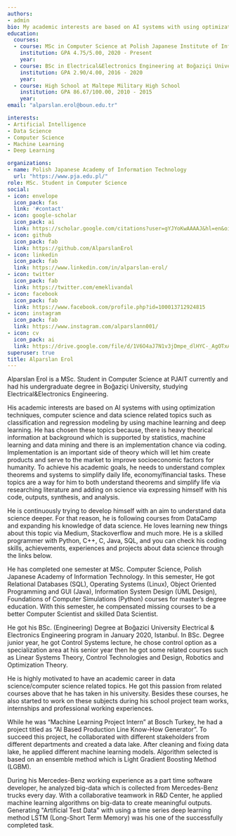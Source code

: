```yaml
---
authors:
- admin
bio: My academic interests are based on AI systems with using optimization techniques, computer science and data science related topics such as classification and regression modeling by using machine learning, deep learning.
education:
  courses:
  - course: MSc in Computer Science at Polish Japanese Institute of Information Technology
    institution: GPA 4.75/5.00, 2020 - Present
    year: 
  - course: BSc in Electrical&Electronics Engineering at Boğaziçi University
    institution: GPA 2.90/4.00, 2016 - 2020
    year:
  - course: High School at Maltepe Military High School
    institution: GPA 86.67/100.00, 2010 - 2015
    year:
email: "alparslan.erol@boun.edu.tr"

interests:
- Artificial Intelligence
- Data Science
- Computer Science
- Machine Learning
- Deep Learning

organizations:
- name: Polish Japanese Academy of Information Technology
  url: "https://www.pja.edu.pl/"
role: MSc. Student in Computer Science
social:
- icon: envelope
  icon_pack: fas
  link: '#contact'
- icon: google-scholar
  icon_pack: ai
  link: https://scholar.google.com/citations?user=gYJYoKwAAAAJ&hl=en&oi=ao
- icon: github
  icon_pack: fab
  link: https://github.com/AlparslanErol
- icon: linkedin
  icon_pack: fab
  link: https://www.linkedin.com/in/alparslan-erol/
- icon: twitter
  icon_pack: fab
  link: https://twitter.com/emeklivandal
- icon: facebook
  icon_pack: fab
  link: https://www.facebook.com/profile.php?id=100013712924815
- icon: instagram
  icon_pack: fab
  link: https://www.instagram.com/alparslann001/
- icon: cv
  icon_pack: ai
  link: https://drive.google.com/file/d/1V6O4aJ7N1v3jDmpe_dlHYC-_AgOTxA1m/view?usp=sharing
superuser: true
title: Alparslan Erol
---
```


Alparslan Erol is a MSc. Student in Computer Science at PJAIT currently and had his undergraduate degree in Boğaziçi University, studying Electrical&Electronics Engineering. 

His academic interests are based on AI systems with using optimization techniques, computer science and data science related topics such as classification and regression modeling by using machine learning and deep learning. He has chosen these topics because, there is heavy theorical information at background which is supported by statistics, machine learning and data mining and there is an implementation chance via coding. Implementation is an important side of theory which will let him create products and serve to the market to improve socioeconomic factors for humanity. To achieve his academic goals, he needs to understand complex theorems and systems to simplify daily life, economy/financial tasks. These topics are a way for him to both understand theorems and simplify life via researching literature and adding on science via expressing himself with his code, outputs, synthesis, and analysis.

He is continuously trying to develop himself with an aim to understand data science deeper. For that reason, he is following courses from DataCamp and expanding his knowledge of data science. He loves learning new things about this topic via Medium, Stackoverflow and much more. He is a skilled programmer with Python, C++, C, Java, SQL, and you can check his coding skills, achievements, experiences and projects about data science through the links below.

He has completed one semester at MSc. Computer Science, Polish Japanese Academy of Information Technology. In this semester, He got Relational Databases (SQL), Operating Systems (Linux), Object Oriented Programming and GUI (Java), Information System Design (UML Design), Foundations of Computer Simulations (Python) courses for master’s degree education. With this semester, he compensated missing courses to be a better Computer Scientist and skilled Data Scientist.

He got his BSc. (Engineering) Degree at Boğazici University Electrical & Electronics Engineering program in January 2020, Istanbul. In BSc. Degree junior year, he got Control Systems lecture, he chose control option as a specialization area at his senior year then he got some related courses such as Linear Systems Theory, Control Technologies and Design, Robotics and Optimization Theory.

He is highly motivated to have an academic career in data science/computer science related topics. He got this passion from related courses above that he has taken in his university. Besides these courses, he also started to work on these subjects during his school project team works, internships and professional working experiences.

While he was “Machine Learning Project Intern” at Bosch Turkey, he had a project titled as “AI Based Production Line Know-How Generator”. To succeed this project, he collaborated with different stakeholders from different departments and created a data lake. After cleaning and fixing data lake, he applied different machine learning models. Algorithm selected is based on an ensemble method which is Light Gradient Boosting Method (LGBM).

During his Mercedes-Benz working experience as a part time software developer, he analyzed big-data which is collected from Mercedes-Benz trucks every day. With a collaborative teamwork in R&D Center, he applied machine learning algorithms on big-data to create meaningful outputs. Generating "Artificial Test Data" with using a time series deep learning method LSTM (Long-Short Term Memory) was his one of the successfully completed task.